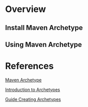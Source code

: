# Overview

## Install Maven Archetype

## Using Maven Archetype

# References

[Maven Archetype](https://www.baeldung.com/maven-archetype)

[Introduction to Archetypes](http://maven.apache.org/guides/introduction/introduction-to-archetypes.html)

[Guide Creating Archetypes](http://maven.apache.org/guides/mini/guide-creating-archetypes.html)